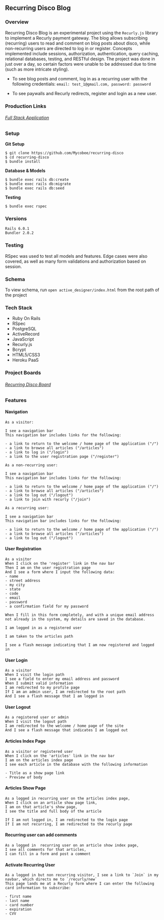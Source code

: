 ## Recurring Disco Blog

### Overview
Recurring Disco Blog is an experimental project using the `Recurly.js` library to implement a Recurly payment gateway.  The blog allows subscribing (recurring) users to read and comment on blog posts about disco, while non-recurring users are directed to log in or register. Concepts implemented include sessions, authorization, authentication, query caching, relational databases, testing, and RESTful design.  The project was done in just over a day, so certain factors were unable to be addressed due to time (such as more intricate styling).  

* To see blog posts and comment, log in as a recurring user with the following credentials: 
`email: test_1@gmail.com, password: password`

* To see paywalls and Recurly redirects, register and login as a new user.

### Production Links
###### [Full Stack Application](https://powerful-badlands-17766.herokuapp.com)

### Setup

**Git Setup**
```
$ git clone https://github.com/Mycobee/recurring-disco
$ cd recurring-disco
$ bundle install
```
**Database & Models**  
```
$ bundle exec rails db:create  
$ bundle exec rails db:migrate  
$ bundle exec rails db:seed
```
**Testing**
```
$ bundle exec rspec
```

### Versions

`Rails 6.0.1`  
`Bundler 2.0.2`  

### Testing
RSpec was used to test all models and features.  Edge cases were also covered, as well as many form validations and authorization based on session.

### Schema
To view schema, run `open active_designer/index.html` from the root path of the project

### Tech Stack
* Ruby On Rails
* RSpec
* PostgreSQL
* ActiveRecord
* JavaScript
* Recurly.js
* Bcrypt
* HTML5/CSS3
* Heroku PaaS

### Project Boards
###### [Recurring Disco Board](https://github.com/Mycobee/recurring-disco/projects/1)

### Features

#### Navigation
```
As a visitor: 

I see a navigation bar
This navigation bar includes links for the following:

- a link to return to the welcome / home page of the application ("/")
- a link to browse all articles ("/articles")
- a link to log in ("/login")
- a link to the user registration page ("/register")

As a non-recurring user:

I see a navigation bar
This navigation bar includes links for the following:

- a link to return to the welcome / home page of the application ("/")
- a link to browse all articles ("/articles")
- a link to log out ("/logout")
- a link to join with recurly ("/join")

As a recurring user:

I see a navigation bar
This navigation bar includes links for the following:

- a link to return to the welcome / home page of the application ("/")
- a link to browse all articles ("/articles")
- a link to log out ("/logout")
```

#### User Registration
```
As a visitor
When I click on the 'register' link in the nav bar
Then I am on the user registration page
And I see a form where I input the following data:
- name
- street address
- my city
- state
- code
- email
- password
- a confirmation field for my password

When I fill in this form completely, and with a unique email address not already in the system, my details are saved in the database.

I am logged in as a registered user

I am taken to the articles path

I see a flash message indicating that I am now registered and logged in
```

#### User Login
```
As a visitor
When I visit the login path
I see a field to enter my email address and password
When I submit valid information
I am redirected to my profile page
If I am an admin user, I am redirected to the root path
And I see a flash message that I am logged in
```

#### User Logout
```
As a registered user or admin
When I visit the logout path
I am redirected to the welcome / home page of the site
And I see a flash message that indicates I am logged out
```

#### Articles Index Page
```
As a visitor or registered user
When I click on the 'articles' link in the nav bar
I am on the articles index page
I see each article in the database with the following information

- Title as a show page link
- Preview of body
```

#### Articles Show Page
```
As a logged in recurring user on the articles index page,
When I click on an article show page link,
I am on that article's show page,
I see the title and full body of the article

If I am not logged in, I am redirected to the login page
If I am not recurring, I am redirected to the recurly page
```

#### Recurring user can add comments
```
As a logged in  recurring user on an article show index page,
I see all comments for that articles,
I can fill in a form and post a comment
```

#### Activate Recurring User
```
As a logged in but non recurring visitor, I see a link to `Join` in my navbar, which directs me to `/recurly/new`
This page lands me at a Recurly form where I can enter the following card information to subscribe:

- first name
- last name
- card number
- expiration
- CVV
```
